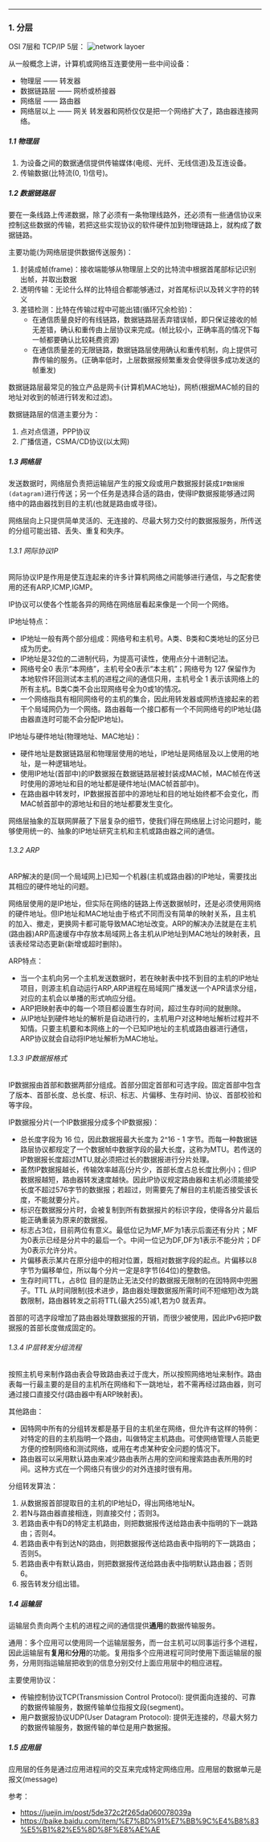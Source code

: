 ***
### 1. 分层

OSI 7层和 TCP/IP 5层：
![network layoer](/Image/networkLayer.png)

从一般概念上讲，计算机或网络互连要使用一些中间设备：
- 物理层 —— 转发器
- 数据链路层 —— 网桥或桥接器
- 网络层 —— 路由器
- 网络层以上 —— 网关
转发器和网桥仅仅是把一个网络扩大了，路由器连接网络。

##### 1.1 物理层
1. 为设备之间的数据通信提供传输媒体(电缆、光纤、无线信道)及互连设备。
2. 传输数据(比特流(0, 1)信号)。
##### 1.2 数据链路层
要在一条线路上传递数据，除了必须有一条物理线路外，还必须有一些通信协议来控制这些数据的传输，若把这些实现协议的软件硬件加到物理链路上，就构成了数据链路。

主要功能(为网络层提供数据传送服务)：
1. 封装成帧(frame)：接收端能够从物理层上交的比特流中根据首尾部标记识别出帧，并取出数据
2. 透明传输：无论什么样的比特组合都能够通过，对首尾标识以及转义字符的转义
3. 差错检测：比特在传输过程中可能出错(循环冗余检验)：
    - 在通信质量良好的有线链路，数据链路层丢弃错误帧，即只保证接收的帧无差错，确认和重传由上层协议来完成。(帧比较小，正确率高的情况下每一帧都要确认比较耗费资源)
    - 在通信质量差的无限链路，数据链路层使用确认和重传机制，向上提供可靠传输的服务。(正确率低时，上层数据报频繁重发会使得很多成功发送的帧重发)

数据链路层最常见的独立产品是网卡(计算机MAC地址)，网桥(根据MAC帧的目的地址对收到的帧进行转发和过滤)。

数据链路层的信道主要分为：
1. 点对点信道，PPP协议
2. 广播信道，CSMA/CD协议(以太网)

##### 1.3 网络层
发送数据时，网络层负责把运输层产生的报文段或用户数据报封装成`IP数据报(datagram)`进行传送；另一个任务是选择合适的路由，使得IP数据报能够通过网络中的路由器找到目的主机(也就是路由或寻径)。

网络层向上只提供简单灵活的、无连接的、尽最大努力交付的数据报服务，所传送的分组可能出错、丢失、重复和失序。

###### 1.3.1 网际协议IP
网际协议IP是作用是使互连起来的许多计算机网络之间能够进行通信，与之配套使用的还有ARP,ICMP,IGMP。

IP协议可以使各个性能各异的网络在网络层看起来像是一个同一个网络。

IP地址特点：
- IP地址一般有两个部分组成：网络号和主机号。A类、B类和C类地址的区分已成为历史。
- IP地址是32位的二进制代码，为提高可读性，使用点分十进制记法。
- 网络号全0 表示“本网络”，主机号全0表示“本主机”；网络号为 127 保留作为本地软件环回测试本主机的进程之间的通信只用，主机号全 1 表示该网络上的所有主机。B类C类不会出现网络号全为0或1的情况。
- 一个网络指具有相同网络号的主机的集合，因此用转发器或网桥连接起来的若干个局域网仍为一个网络。路由器每一个接口都有一个不同网络号的IP地址(路由器直连时可能不会分配IP地址)。

IP地址与硬件地址(物理地址、MAC地址)：
- 硬件地址是数据链路层和物理层使用的地址，IP地址是网络层及以上使用的地址，是一种逻辑地址。
- 使用IP地址(首部中)的IP数据报在数据链路层被封装成MAC帧，MAC帧在传送时使用的源地址和目的地址都是硬件地址(MAC帧首部中)。
- 在路由器中转发时，IP数据报首部中的源地址和目的地址始终都不会变化，而MAC帧首部中的源地址和目的地址都要发生变化。

网络层抽象的互联网屏蔽了下层复杂的细节，使我们得在网络层上讨论问题时，能够使用统一的、抽象的IP地址研究主机和主机或路由器之间的通信。

###### 1.3.2 ARP
ARP解决的是(同一个局域网上)已知一个机器(主机或路由器)的IP地址，需要找出其相应的硬件地址的问题。

网络层使用的是IP地址，但实际在网络的链路上传送数据帧时，还是必须使用网络的硬件地址。但IP地址和MAC地址由于格式不同而没有简单的映射关系，且主机的加入、撤走，更换网卡都可能导致MAC地址改变。ARP的解决办法就是在主机(路由器)ARP高速缓存中存放本局域网上各主机从IP地址到MAC地址的映射表，且该表经常动态更新(新增或超时删除)。

ARP特点：
- 当一个主机向另一个主机发送数据时，若在映射表中找不到目的主机的IP地址项目，则源主机自动运行ARP,ARP进程在局域网广播发送一个APR请求分组，对应的主机会以单播的形式响应分组。
- ARP把映射表中的每一个项目都设置生存时间，超过生存时间的就删除。
- 从IP地址到硬件地址的解析是自动进行的，主机用户对这种地址解析过程并不知情。只要主机要和本网络上的一个已知IP地址的主机或路由器进行通信，ARP协议就会自动将IP地址解析为MAC地址。

###### 1.3.3 IP数据报格式
IP数据报由首部和数据两部分组成。首部分固定首部和可选字段。固定首部中包含了版本、首部长度、总长度、标识、标志、片偏移、生存时间、协议、首部校验和等字段。

IP数据报分片(一个IP数据报分成多个IP数据报)：
- 总长度字段为 16 位，因此数据报最大长度为 2^16 - 1 字节。而每一种数据链路层协议都规定了一个数据帧中数据字段的最大长度，这称为MTU。若传送的IP数据报长度超过MTU,就必须把过长的数据报进行分片处理。
- 虽然IP数据报越长，传输效率越高(分片少，首部长度占总长度比例小)；但IP数据报越短，路由器转发速度越快。因此IP协议规定路由器和主机必须能接受长度不超过576字节的数据报；若超过，则需要先了解目的主机能否接受该长度，不能就要分片。
- 标识在数据报分片时，会被复制到所有数据报片的标识字段，使得各分片最后能正确重装为原来的数据报。
- 标志占3位，目前两位有意义。最低位记为MF,MF为1表示后面还有分片；MF为0表示已经是分片中的最后一个。中间一位记为DF,DF为1表示不能分片；DF为0表示允许分片。
- 片偏移表示某片在原分组中的相对位置，既相对数据字段的起点。片偏移以8字节为偏移单位，所以每个分片一定是8字节(64位)的整数倍。
- 生存时间TTL，占8位 目的是防止无法交付的数据报无限制的在因特网中兜圈子。TTL 从时间限制(技术进步，路由器处理数据报所需时间不短缩短)改为跳数限制，路由器转发之前将TTL(最大255)减1,若为0 就丢弃。

首部的可选字段增加了路由器处理数据报的开销，而很少被使用，因此IPv6把IP数据报的首部长度做成固定的。

###### 1.3.4 IP层转发分组流程
按照主机号来制作路由表会导致路由表过于庞大，所以按照网络地址来制作。路由表每一行最主要的是目的主机所在网络和下一跳地址，若不需再经过路由器，则可通过接口直接交付(路由器中有ARP映射表)。

其他路由：
- 因特网中所有的分组转发都是基于目的主机坐在网络，但允许有这样的特例：对特定的目的主机指明一个路由，叫做特定主机路由。可使网络管理人员能更方便的控制网络和测试网络，或用在考虑某种安全问题的情况下。
- 路由器可以采用默认路由来减少路由表所占用的空间和搜索路由表所用的时间。这种方式在一个网络只有很少的对外连接时很有用。

分组转发算法：
1. 从数据报首部提取目的主机的IP地址D，得出网络地址N。
2. 若N与路由器直接相连，则直接交付；否则3。
3. 若路由表中有D的特定主机路由，则把数据报传送给路由表中指明的下一跳路由；否则4。
4. 若路由表中有到达N的路由，则把数据报传送给路由表中指明的下一跳路由；否则5。
5. 若路由表中有默认路由，则把数据报传送给路由表中指明默认路由器；否则6。
6. 报告转发分组出错。

##### 1.4 运输层
运输层负责向两个主机的进程之间的通信提供**通用**的数据传输服务。

通用：多个应用可以使用同一个运输层服务，而一台主机可以同事运行多个进程，因此运输层有**复用**和**分用**的功能。复用指多个应用进程可同时使用下面运输层的服务，分用则指运输层把收到的信息分别交付上面应用层中的相应进程。

主要使用协议：
- 传输控制协议TCP(Transmission Control Protocol): 提供面向连接的、可靠的数据传输服务，数据传输单位指报文段(segment)。
- 用户数据报协议UDP(User Datagram Protocol): 提供无连接的，尽最大努力的数据传输服务，数据传输的单位是用户数据报。

##### 1.5 应用层
应用层的任务是通过应用进程间的交互来完成特定网络应用。应用层的数据单元是报文(message)

参考：
- https://juejin.im/post/5de372c2f265da060078039a
- https://baike.baidu.com/item/%E7%BD%91%E7%BB%9C%E4%B8%83%E5%B1%82%E5%8D%8F%E8%AE%AE
